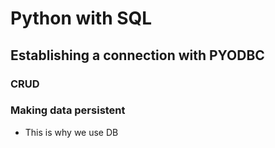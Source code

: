 # Python with SQL

## Establishing a connection with PYODBC

### CRUD
### Making data persistent
- This is why we use DB